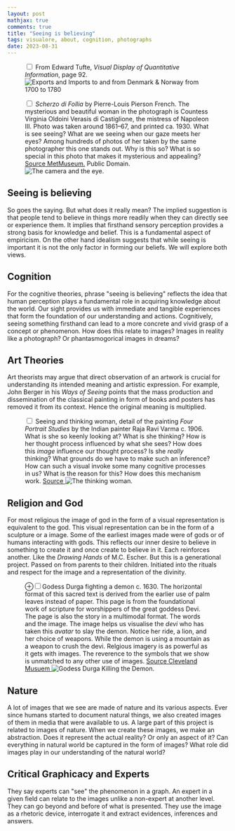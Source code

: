 ```yaml
---
layout: post
mathjax: true
comments: true
title: "Seeing is believing"
tags: visualore, about, cognition, photographs
date: 2023-08-31
---
```



<figure>
		<label for="mn-exports-imports" class="margin-toggle"></label>
		<input type="checkbox" id="mn-exports-imports" class="margin-toggle">
		<span class="marginnote">From Edward Tufte, <em>Visual Display
		of Quantitative Information</em>, page 92.</span>
		
<img src="img/exports-imports.png" alt="Exports and Imports to and from Denmark &amp; Norway from 1700 to 1780">
</figure>

 <figure>
     <label for="camera-eye" class="margin-toggle">
	 </label><input type="checkbox" id="camera-eye" class="margin-toggle">
	 <span class="marginnote"><em>Scherzo di Follia</em> by
     Pierre-Louis Pierson French. The mysterious and beautiful woman
     in the photograph is Countess Virginia Oldoini Verasis di
     Castiglione, the mistress of Napoleon III. Photo was taken around 1861–67, and printed
     ca. 1930. What is see seeing? What are we seeing when our gaze
     meets her eyes? Among hundreds of photos of her taken by the same
     photographer this one stands out. Why is this so? What is so
     special in this photo that makes it mysterious and appealing? <a
     href="https://www.metmuseum.org/art/collection/search/285608">Source
     MetMuseum.</a>  Public Domain. </span>

<img src="/visualore/images/seeing/camera-eye.jpg" alt="The camera and the eye." >
	</figure>

<h2>Seeing is believing </h2>
	    
<p> So goes the saying. But what does it really mean? The implied
suggestion is that people tend to believe in things more readily when
they can directly see or experience them. It implies that firsthand
sensory perception provides a strong basis for knowledge and
belief. This is a fundamental aspect of empiricism. On the other hand
idealism suggests that while seeing is important it is not the only
factor in forming our beliefs. We will explore both views.</p>


<h2>Cognition </h2>

<p>For the cognitive theories, phrase "seeing is believing" reflects the idea that human
perception plays a fundamental role in acquiring knowledge about the
world. Our sight provides us with immediate and tangible experiences
that form the foundation of our understanding and
actions. Cognitively, seeing something firsthand can lead to a more
concrete and vivid grasp of a concept or phenomenon. How does this
relate to images? Images in reality like a photograph? Or
phantasmogorical images in dreams? </p>

<h2>Art Theories </h2>

<p>Art theorists may argue that direct observation of an
artwork is crucial for understanding its intended meaning and artistic
expression. For example, John Berger in his <em>Ways of Seeing</em>
points that the mass production and dissemination of the classical
painting in form of books and posters has removed it from its context.
Hence the original meaning is multiplied.</p>

<figure>
		<label for="thinking-woman" class="margin-toggle"></label>
		<input type="checkbox" id="thinking-woman" class="margin-toggle">
		<span class="marginnote"> Seeing and thinking woman, detail of
		the painting <em> Four Portrait Studies</em>  by the Indian
		painter Raja Ravi Varma c. 1906. What is she so keenly looking at?
		What is she thinking? How is her thought process influenced by
		what she sees? How does this <em>image</em> influence our
		thought process? Is she <em>really</em> thinking? What grounds
		do we have to make such an inference? How can such a visual
		invoke some many cognitive processes in us? What is the reason
		for this? How does this mechanism work. <a
		href="https://artsandculture.google.com/asset/four-portrait-studies/DAG66tnSWotPNA">
		Source </a> </span>
		
<img src="/visualore/images/seeing-woman.jpg" alt="The thinking woman.">
</figure>

<h2>Religion and God </h2>

<p>For most religious the image of god in the form of a visual
representation is equivalent to the god. This visual representation
can be in the form of a sculpture or a image. Some of the earliest
images made were of gods or of humans interacting with gods. This
reflects our inner desire to believe in something to create it and
once create to believe in it. Each reinforces another. Like the <em>
Drawing Hands</em> of M.C. Escher. But this is a generational
project. Passed on from parents to their children. Initiated into the
rituals and respect for the image and a representation of the
divinity.</p>

  <figure>
	 <label for="devi" class="margin-toggle">⊕</label><input
	 type="checkbox" id="devi" class="margin-toggle"><span
	 class="marginnote">Godess Durga fighting a demon c. 1630. The
	 horizontal format of this sacred text is derived from the earlier
	 use of palm leaves instead of paper. This page is from the
	 foundational work of scripture for worshippers of the great
	 goddess Devi. The page is also the story in a multimodal
	 format. The words and the image. The image helps us visualise the
	 <em>devi</em> who has taken this <em>avatar</em> to slay the
	 demon. Notice her ride, a lion, and her choice of weapons. While
	 the demon is using a mountain as a weapon to crush the
	 devi. Relgious imagery is as powerful as it gets with images. The
	 reverence to the symbols that we show is unmatched to any other
	 use of images.
	 <a href="https://www.clevelandart.org/art/1968.72"> Source
	 Cleveland Musuem </a> </span>
	 <img src="/visualore/images/seeing/devi.jpg" alt="Godess Durga Killing the Demon.">
     </figure>

<h2>Nature </h2>

<p>A lot of images that we see are made of nature and its various
aspects. Ever since humans started to document natural things, we also
created images of them in media that were available to us. A large
part of this project is related to images of nature. When we create
these images, we make an abstraction. Does it represent the actual
reality? Or only an aspect of it? Can everything in natural world be
captured in the form of images? What role did images play in our
understanding of the natural world? </p>

<h2> Critical Graphicacy and Experts </h2>

<p>They say experts can "see" the phenomenon in a graph. An expert in a
given field can relate to the images unlike a non-expert at another
level. They can go beyond and before of what is presented. They use
the image as a rhetoric device, interrogate it and extract evidences, inferences
and answers.</p>

